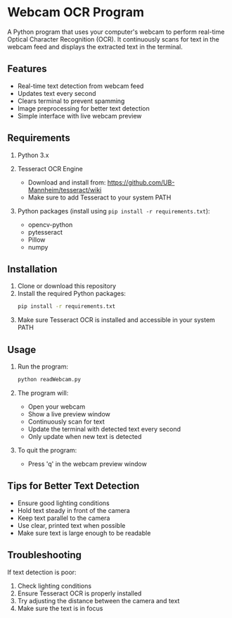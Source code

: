 # Webcam OCR Program

A Python program that uses your computer's webcam to perform real-time Optical Character Recognition (OCR). It continuously scans for text in the webcam feed and displays the extracted text in the terminal.

## Features

- Real-time text detection from webcam feed
- Updates text every second
- Clears terminal to prevent spamming
- Image preprocessing for better text detection
- Simple interface with live webcam preview

## Requirements

1. Python 3.x
2. Tesseract OCR Engine
   - Download and install from: https://github.com/UB-Mannheim/tesseract/wiki
   - Make sure to add Tesseract to your system PATH

3. Python packages (install using `pip install -r requirements.txt`):
   - opencv-python
   - pytesseract
   - Pillow
   - numpy

## Installation

1. Clone or download this repository
2. Install the required Python packages:
   ```bash
   pip install -r requirements.txt
   ```
3. Make sure Tesseract OCR is installed and accessible in your system PATH

## Usage

1. Run the program:
   ```bash
   python readWebcam.py
   ```

2. The program will:
   - Open your webcam
   - Show a live preview window
   - Continuously scan for text
   - Update the terminal with detected text every second
   - Only update when new text is detected

3. To quit the program:
   - Press 'q' in the webcam preview window

## Tips for Better Text Detection

- Ensure good lighting conditions
- Hold text steady in front of the camera
- Keep text parallel to the camera
- Use clear, printed text when possible
- Make sure text is large enough to be readable

## Troubleshooting

If text detection is poor:
1. Check lighting conditions
2. Ensure Tesseract OCR is properly installed
3. Try adjusting the distance between the camera and text
4. Make sure the text is in focus
